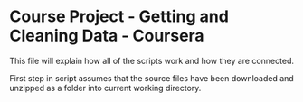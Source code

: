 # Course Project - Getting and Cleaning Data - Coursera

This file will explain how all of the scripts work and how they are connected.

First step in script assumes that the source files have been downloaded and unzipped as a folder into current working directory.

